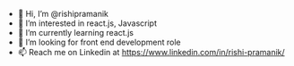 - 👋 Hi, I’m @rishipramanik
- 👀 I’m interested in react.js, Javascript
- 🌱 I’m currently learning react.js
- 💞️ I’m looking for front end development role
- 📫 Reach me on Linkedin at https://www.linkedin.com/in/rishi-pramanik/

<!---
rishipramanik/rishipramanik is a ✨ special ✨ repository because its `README.md` (this file) appears on your GitHub profile.
You can click the Preview link to take a look at your changes.
--->
